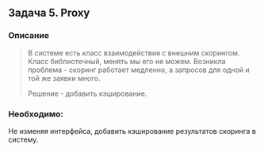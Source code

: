 ## Задача 5. Proxy

### Описание
> В системе есть класс взаимодействия с внешним скорингом. Класс библиотечный, менять мы его не можем. 
> Возникла проблема - скоринг работает медленно, а запросов для одной и той же заявки много. 
>
> Решение - добавить кэширование.

### Необходимо:
Не изменяя интерфейса, добавить кэширование результатов скоринга в систему. 